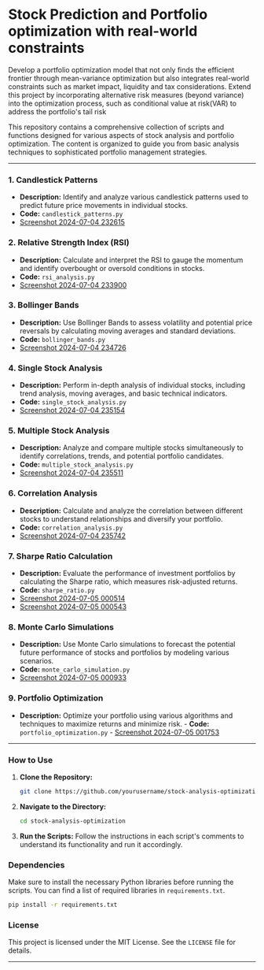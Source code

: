 # Stock Prediction and Portfolio optimization with real-world constraints
 Develop a portfolio optimization model that not only finds the efficient frontier through mean-variance optimization but also integrates real-world constraints such as market impact, liquidity and tax considerations. Extend this project by incorporating alternative risk measures (beyond variance) into the optimization process, such as conditional value at risk(VAR) to address the portfolio's tail risk

This repository contains a comprehensive collection of scripts and functions designed for various aspects of stock analysis and portfolio optimization. The content is organized to guide you from basic analysis techniques to sophisticated portfolio management strategies.

---

### 1. **Candlestick Patterns**

   - **Description:** Identify and analyze various candlestick patterns used to predict future price movements in individual stocks.
   - **Code:** `candlestick_patterns.py`
   - [Screenshot 2024-07-04 232615](https://github.com/Sachinthotre/Stock-Prediction-and-Portfolio-optimization-with-real-world-constraints/assets/46932228/8f3c84cf-46c8-40c3-b5c5-946245dea8e6)


### 2. **Relative Strength Index (RSI)**

   - **Description:** Calculate and interpret the RSI to gauge the momentum and identify overbought or oversold conditions in stocks.
   - **Code:** `rsi_analysis.py`
   - [Screenshot 2024-07-04 233900](https://github.com/Sachinthotre/Stock-Prediction-and-Portfolio-optimization-with-real-world-constraints/assets/46932228/8bb8018f-583f-4eba-85f9-5a2a42a48611)


### 3. **Bollinger Bands**

   - **Description:** Use Bollinger Bands to assess volatility and potential price reversals by calculating moving averages and standard deviations.
   - **Code:** `bollinger_bands.py`
   - [Screenshot 2024-07-04 234726](https://github.com/Sachinthotre/Stock-Prediction-and-Portfolio-optimization-with-real-world-constraints/assets/46932228/1a69aa2d-d903-4b2b-bf27-4f310bdec154)


### 4. **Single Stock Analysis**

   - **Description:** Perform in-depth analysis of individual stocks, including trend analysis, moving averages, and basic technical indicators.
   - **Code:** `single_stock_analysis.py`
   - [Screenshot 2024-07-04 235154](https://github.com/Sachinthotre/Stock-Prediction-and-Portfolio-optimization-with-real-world-constraints/assets/46932228/be861bff-693f-4af1-8177-cae11464b217)


### 5. **Multiple Stock Analysis**

   - **Description:** Analyze and compare multiple stocks simultaneously to identify correlations, trends, and potential portfolio candidates.
   - **Code:** `multiple_stock_analysis.py`
   - [Screenshot 2024-07-04 235511](https://github.com/Sachinthotre/Stock-Prediction-and-Portfolio-optimization-with-real-world-constraints/assets/46932228/279e6526-37f5-40e8-9f06-0729cf193f73)



### 6. **Correlation Analysis**

   - **Description:** Calculate and analyze the correlation between different stocks to understand relationships and diversify your portfolio.
   - **Code:** `correlation_analysis.py`
   - [Screenshot 2024-07-04 235742](https://github.com/Sachinthotre/Stock-Prediction-and-Portfolio-optimization-with-real-world-constraints/assets/46932228/5603a454-afa1-44df-bf56-41f2d0a8b025)


### 7. **Sharpe Ratio Calculation**

   - **Description:** Evaluate the performance of investment portfolios by calculating the Sharpe ratio, which measures risk-adjusted returns.
   - **Code:** `sharpe_ratio.py`
   - [Screenshot 2024-07-05 000514](https://github.com/Sachinthotre/Stock-Prediction-and-Portfolio-optimization-with-real-world-constraints/assets/46932228/9ad0b71a-61da-4775-bcb3-01c188d8d58a)
   - [Screenshot 2024-07-05 000543](https://github.com/Sachinthotre/Stock-Prediction-and-Portfolio-optimization-with-real-world-constraints/assets/46932228/9a99df55-8293-489e-977a-8d2b62bc4681)



### 8. **Monte Carlo Simulations**

   - **Description:** Use Monte Carlo simulations to forecast the potential future performance of stocks and portfolios by modeling various scenarios.
   - **Code:** `monte_carlo_simulation.py`
   - [Screenshot 2024-07-05 000933](https://github.com/Sachinthotre/Stock-Prediction-and-Portfolio-optimization-with-real-world-constraints/assets/46932228/501c5ad4-d602-4c3b-b241-451f68a717fa)

     

### 9. **Portfolio Optimization**

   - **Description:** Optimize your portfolio using various algorithms and techniques to maximize returns and minimize risk.
    - **Code:** `portfolio_optimization.py`
    - [Screenshot 2024-07-05 001753](https://github.com/Sachinthotre/Stock-Prediction-and-Portfolio-optimization-with-real-world-constraints/assets/46932228/0e526984-01ae-48ae-9153-b8faac448b56)



---

### How to Use

1. **Clone the Repository:**
   ```bash
   git clone https://github.com/yourusername/stock-analysis-optimization.git
   ```
2. **Navigate to the Directory:**
   ```bash
   cd stock-analysis-optimization
   ```
3. **Run the Scripts:**
   Follow the instructions in each script's comments to understand its functionality and run it accordingly.

### Dependencies

Make sure to install the necessary Python libraries before running the scripts. You can find a list of required libraries in `requirements.txt`.

```bash
pip install -r requirements.txt
```

### License

This project is licensed under the MIT License. See the `LICENSE` file for details.

---

